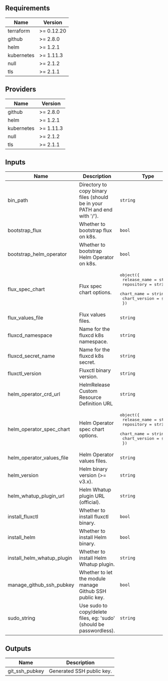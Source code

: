## Requirements

| Name | Version |
|------|---------|
| terraform | >= 0.12.20 |
| github | >= 2.8.0 |
| helm | >= 1.2.1 |
| kubernetes | >= 1.11.3 |
| null | >= 2.1.2 |
| tls | >= 2.1.1 |

## Providers

| Name | Version |
|------|---------|
| github | >= 2.8.0 |
| helm | >= 1.2.1 |
| kubernetes | >= 1.11.3 |
| null | >= 2.1.2 |
| tls | >= 2.1.1 |

## Inputs

| Name | Description | Type | Default | Required |
|------|-------------|------|---------|:--------:|
| bin\_path | Directory to copy binary files (should be in your PATH and end with '/'). | `string` | `"~/bin/"` | no |
| bootstrap\_flux | Whether to bootstrap flux on k8s. | `bool` | `true` | no |
| bootstrap\_helm\_operator | Whether to bootstrap Helm Operator on k8s. | `bool` | `true` | no |
| flux\_spec\_chart | Flux spec chart options. | <pre>object({<br>    release_name  = string<br>    repository    = string<br>    chart_name    = string<br>    chart_version = string<br>  })</pre> | <pre>{<br>  "chart_name": "flux",<br>  "chart_version": "1.3.0",<br>  "release_name": "flux",<br>  "repository": "https://charts.fluxcd.io"<br>}</pre> | no |
| flux\_values\_file | Flux values files. | `string` | `""` | no |
| fluxcd\_namespace | Name for the fluxcd k8s namespace. | `string` | `"fluxcd"` | no |
| fluxcd\_secret\_name | Name for the fluxcd k8s secret. | `string` | `"fluxcd-secret"` | no |
| fluxctl\_version | Fluxctl binary version. | `string` | `"1.19.0"` | no |
| helm\_operator\_crd\_url | HelmRelease Custom Resource Definition URL | `string` | `"https://raw.githubusercontent.com/fluxcd/helm-operator/1.1.0/deploy/crds.yaml"` | no |
| helm\_operator\_spec\_chart | Helm Operator spec chart options. | <pre>object({<br>    release_name  = string<br>    repository    = string<br>    chart_name    = string<br>    chart_version = string<br>  })</pre> | <pre>{<br>  "chart_name": "helm-operator",<br>  "chart_version": "1.0.2",<br>  "release_name": "helm-operator",<br>  "repository": "https://charts.fluxcd.io"<br>}</pre> | no |
| helm\_operator\_values\_file | Helm Operator values files. | `string` | `""` | no |
| helm\_version | Helm binary version (>= v3.x). | `string` | `"3.1.2"` | no |
| helm\_whatup\_plugin\_url | Helm Whatup plugin URL (official). | `string` | `"https://github.com/bacongobbler/helm-whatup"` | no |
| install\_fluxctl | Whether to install fluxctl binary. | `bool` | `true` | no |
| install\_helm | Whether to install Helm binary. | `bool` | `true` | no |
| install\_helm\_whatup\_plugin | Whether to install Helm Whatup plugin. | `string` | `false` | no |
| manage\_github\_ssh\_pubkey | Whether to let the module manage Github SSH public key. | `bool` | `true` | no |
| sudo\_string | Use sudo to copy/delete files, eg: 'sudo' (should be passwordless). | `string` | `""` | no |

## Outputs

| Name | Description |
|------|-------------|
| git\_ssh\_pubkey | Generated SSH public key. |

